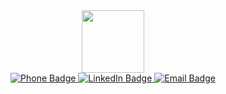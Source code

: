 <div id="header" align="center">
  <img src="https://media.giphy.com/media/M9gbBd9nbDrOTu1Mqx/giphy.gif" width="100"/>
</div>

<div id="badges" align ="center">
  <a href="9197412255">
    <img src="https://img.shields.io/badge/Phone-red?style=for-the-badge&logo=Phone&logoColor=white" alt="Phone Badge"/>
  </a>
    <a href="[your-linkedin-URL](https://www.linkedin.com/in/taylor-griffin-49197317b/)">
    <img src="https://img.shields.io/badge/LinkedIn-blue?style=for-the-badge&logo=linkedin&logoColor=white" alt="LinkedIn Badge"/>
  </a>
  <a href="taylor.griffin816@gmail.com">
    <img src="https://img.shields.io/badge/Email-green?style=for-the-badge&logo=Email&logoColor=white" alt="Email Badge"/>
  </a>
</div>


<div id="footer" align="center">
  <img src="https://komarev.com/ghpvc/?username=Taylor-Griffin816&style=flat-square&color=blue" alt=""/>
</div>
